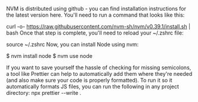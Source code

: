 NVM is distributed using github - you can find installation instructions for the latest version here. You'll need to run a command that looks like this:

curl -o- https://raw.githubusercontent.com/nvm-sh/nvm/v0.39.1/install.sh | bash
Once that step is complete, you'll need to reload your ~/.zshrc file:

source ~/.zshrc
Now, you can install Node using nvm:

$ nvm install node
$ nvm use node

If you want to save yourself the hassle of checking for missing semicolons, a tool like Prettier can help to automatically add them where they're needed (and also make sure your code is properly formatted). To run it so it automatically formats JS files, you can run the following in any project directory:
npx prettier --write .
